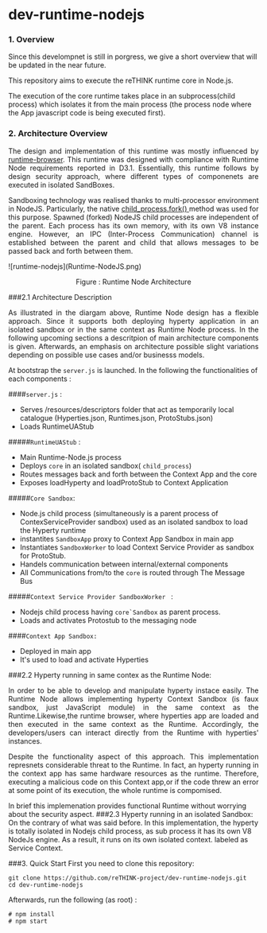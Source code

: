 # dev-runtime-nodejs
### 1. Overview
Since this develompnet is still in porgress, we give a short overview that will be updated in the near future.

This repository  aims to execute the reTHINK runtime core in Node.js.

The execution of the core runtime takes place in an subprocess(child process) which isolates it from the main process (the process node where the App javascript code is being executed first).
### 2. Architecture Overview
<p align= "justify">The design and implementation of this runtime was mostly influenced by <a href="https://github.com/reTHINK-project/dev-runtime-browser" rel="nofollow">runtime-browser</a>. This runtime was designed with compliance with Runtime Node requirements reported in D3.1. Essentially, this runtime follows by design security approach, where different types of componenets are executed in isolated SandBoxes.
</p>
<p align= "justify"> Sandboxing technology was realised thanks to multi-processor environment in NodeJS. Particularly, the native  <a href = "https://nodejs.org/api/child_process.html#child_process_child_process_fork_modulepath_args_options" rel="nofollow"> child_process.fork() </a> method was used for this purpose. Spawned (forked) NodeJS child processes are independent of the parent. Each process has its own memory, with its own V8 instance engine. However, an IPC (Inter-Process Communication) channel is established between the parent and child that allows messages to be passed back and forth between them.
</p>
![runtime-nodejs](Runtime-NodeJS.png)
<p align="center">
  Figure : Runtime Node Architecture
</p> 


###2.1 Architecture Description 
<p align="justify">As illustrated in the diargam above, Runtime Node design has a flexible approach. Since it supports both deploying hyperty application in an isolated sandbox or in the same context as Runtime Node process. 
In the following upcoming sections a descritpion of main architecture components is given. Afterwards, an emphasis on architecture possible slight variations depending on possible use cases and/or businesss models.</p>

At bootstrap the `server.js` is launched. In the following the functionalities of each components :

####``server.js`` :
- Serves /resources/descriptors folder that act as temporarily local catalogue (Hyperties.json, Runtimes.json, ProtoStubs.json)
- Loads RuntimeUAStub

#####``RuntimeUAStub`` :
- Main Runtime-Node.js process
- Deploys `core` in an isolated sandbox( ```child_process```)
- Routes messages back and forth between the Context App and the core
- Exposes loadHyperty and loadProtoStub to Context Application

#####``Core Sandbox``:
 - Node.js child process (simultaneously is a parent process of ContexServiceProvider sandbox) used as an isolated sandbox to load  the Hyperty runtime
 - instantites ``SandboxApp`` proxy to Context App Sandbox in main app
 - Instantiates ``SandboxWorker`` to load  Context Service Provider as sandbox for ProtoStub.
 - Handels communication between internal/external components
 - All Communications from/to the ``core`` is routed through The Message Bus
 
#####``Context Service Provider SandboxWorker `` :
- Nodejs child process having ``core`Sandbox`` as parent process.
- Loads and activates Protostub to the messaging node

####``Context App Sandbox:``
- Deployed in main app
- It's used to load and activate Hyperties

###2.2  Hyperty running in same contex as the Runtime Node:
<p align="justify">In order to be able to develop and manipulate hyperty instace easily. The Runtime Node allows implementing hyperty Context Sandbox (is faux sandbox, just JavaScript module) in the same context as the Runtime.Likewise,the runtime browser, where hyperties app are loaded and then executed in the same context as the Runtime. Accordingly, the developers/users can interact directly from the Runtime with hyperties' instances.</p>

<p align="justify">Despite the functionality aspect of this approach. This implementation represnets considerable threat to the Runtime. In fact, an hyperty running in the context app has same hardware resources as the runtime. Therefore, executing a malicious code on this Context app,or if the code threw an error at some point of its execution, the whole runtime is compomised.</p> 
In brief this implemenation provides functional Runtime without worrying about the security aspect.
###2.3  Hyperty running in an isolated Sandbox:
On the contrary of what was said before. In this implementation, the hyperty is totally isolated in Nodejs child process, as sub process it has its own V8 NodeJs engine. As a result, it runs on its own isolated context. labeled as Service Context.
        
###3. Quick Start
First you need to clone this repository:
```
git clone https://github.com/reTHINK-project/dev-runtime-nodejs.git
cd dev-runtime-nodejs
```

Afterwards, run the following (as root) :

```
# npm install
# npm start
```
